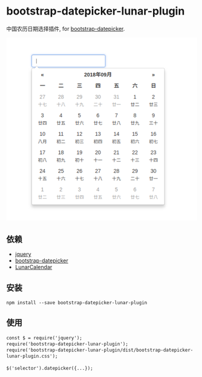 # bootstrap-datepicker-lunar-plugin

中国农历日期选择插件, for [bootstrap-datepicker](https://github.com/uxsolutions/bootstrap-datepicker).

![](./preview.png)

## 依赖

- [jquery](https://github.com/jquery/jquery)
- [bootstrap-datepicker](https://github.com/uxsolutions/bootstrap-datepicker)
- [LunarCalendar](https://github.com/zzyss86/LunarCalendar)

## 安装

```
npm install --save bootstrap-datepicker-lunar-plugin
```

## 使用

```
const $ = require('jquery');
require('bootstrap-datepicker-lunar-plugin');
require('bootstrap-datepicker-lunar-plugin/dist/bootstrap-datepicker-lunar-plugin.css');

$('selector').datepicker({...});
```
